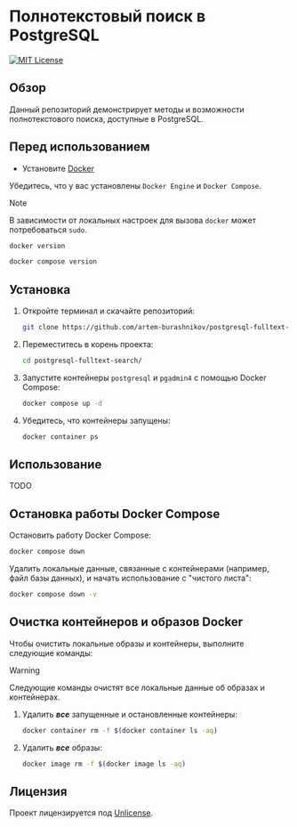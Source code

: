 # Полнотекстовый поиск в PostgreSQL

[![MIT License][license-shield]][license-url]

## Обзор

Данный репозиторий демонстрирует методы и возможности полнотекстового поиска, доступные в PostgreSQL.

## Перед использованием

- Установите [Docker](https://docs.docker.com/get-docker/)

Убедитесь, что у вас установлены `Docker Engine` и `Docker Compose`.

> [!NOTE]
> В зависимости от локальных настроек для вызова `docker` может потребоваться `sudo`.

```sh
docker version
```

```sh
docker compose version
```

## Установка

1. Откройте терминал и cкачайте репозиторий:

    ```sh
    git clone https://github.com/artem-burashnikov/postgresql-fulltext-search.git
    ```

2. Переместитесь в корень проекта:

    ```sh
    cd postgresql-fulltext-search/
    ```

3. Запустите контейнеры `postgresql` и `pgadmin4` с помощью Docker Compose:

    ```sh
    docker compose up -d
    ```

4. Убедитесь, что контейнеры запущены:

    ```sh
    docker container ps
    ```

## Использование

TODO

## Остановка работы Docker Compose

Остановить работу Docker Compose:

```sh
docker compose down
```

Удалить локальные данные, связанные с контейнерами (например, файл базы данных), и начать использование с "чистого листа":

```sh
docker compose down -v
```

## Очистка контейнеров и образов Docker

Чтобы очистить локальные образы и контейнеры, выполните следующие команды:

> [!WARNING]
> Следующие команды очистят все локальные данные об образах и контейнерах.

1. Удалить **_все_** запущенные и остановленные контейнеры:

    ```sh
    docker container rm -f $(docker container ls -aq)
    ```

2. Удалить **_все_** образы:

    ```sh
    docker image rm -f $(docker image ls -aq)
    ```

## Лицензия

Проект лицензируется под [Unlicense][license-url].

<!-- https://www.markdownguide.org/basic-syntax/#reference-style-links -->
[license-shield]: https://img.shields.io/github/license/artem-burashnikov/postgresql-fulltext-search.svg?style=for-the-badge&color=blue
[license-url]: LICENSE
